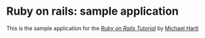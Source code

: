 # Ruby on rails: sample application


This is the sample application for
the [*Ruby on Rails Tutorial*](http://railstutorial.org/)
by [Michael Hartl](http://michaelhartl.com)
